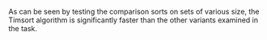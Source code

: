 As can be seen by testing the comparison sorts on sets of various size, the Timsort algorithm is significantly faster than the other variants examined in the task.
